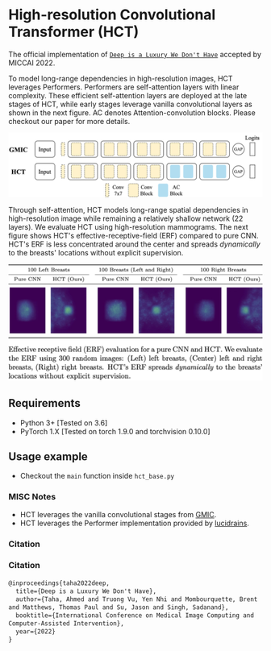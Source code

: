 # High-resolution Convolutional Transformer (HCT)

The official implementation of [`Deep is a Luxury We Don't Have`](https://arxiv.org/abs/2208.06066) accepted by MICCAI 2022.

To model long-range dependencies in high-resolution images, HCT leverages Performers. Performers are self-attention layers with linear complexity. These efficient self-attention layers are deployed at the late stages of HCT, while early stages leverage vanilla convolutional layers as shown in the next figure. AC denotes Attention-convolution blocks. Please checkout our paper for more details.

![HCT Architecture](./imgs/archs_outlined.png)

Through self-attention, HCT models long-range spatial dependencies in high-resolution image while remaining a relatively shallow network (22 layers). We evaluate HCT using high-resolution mammograms. The next figure shows HCT's effective-receptive-field (ERF) compared to pure CNN. HCT's ERF is less concentrated around the center and spreads *dynamically* to the breasts' locations without explicit supervision.

![HCT ERF](./imgs/2022_intro_figure.jpg)

## Requirements

- Python 3+ [Tested on 3.6]
- PyTorch 1.X [Tested on torch 1.9.0 and torchvision 0.10.0]

## Usage example

- Checkout the `main` function inside `hct_base.py`

### MISC Notes

- HCT leverages the vanilla convolutional stages from [GMIC](https://github.com/nyukat/GMIC/blob/master/src/modeling/modules.py).
- HCT leverages the Performer implementation provided by [lucidrains](https://github.com/lucidrains/performer-pytorch/blob/main/performer_pytorch/performer_pytorch.py).

### Citation

### Citation

```
@inproceedings{taha2022deep,
  title={Deep is a Luxury We Don't Have},
  author={Taha, Ahmed and Truong Vu, Yen Nhi and Mombourquette, Brent and Matthews, Thomas Paul and Su, Jason and Singh, Sadanand},
  booktitle={International Conference on Medical Image Computing and Computer-Assisted Intervention},
  year={2022}
}
```
